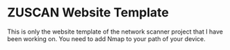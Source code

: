 # ZUSCAN Website Template
This is only the website template of the network scanner project that I have been working on. You need to add Nmap to your path of your device.
